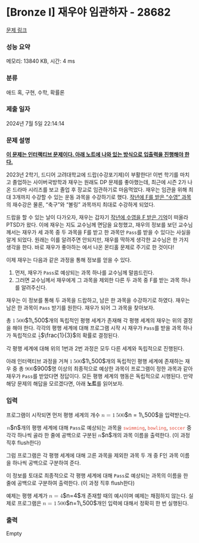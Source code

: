 # [Bronze I] 재우야 임관하자 - 28682 

[문제 링크](https://www.acmicpc.net/problem/28682) 

### 성능 요약

메모리: 13840 KB, 시간: 4 ms

### 분류

애드 혹, 구현, 수학, 확률론

### 제출 일자

2024년 7월 5일 22:14:14

### 문제 설명

<p><u><strong>이 문제는 인터랙티브 문제이다. 아래 노트에 나와 있는 방식으로 입출력을 진행해야 한다.</strong></u></p>

<p>2023년 2학기, 드디어 고려대학교에 드랍(수강포기제)이 부활한다! 이번 학기를 마치고 졸업하는 사이버국방학과 재우는 원래도 DP 문제를 좋아했는데, 최근에 시즌 2가 나온 드라마 <D.P.> 시리즈를 보고 졸업 후 장교로 임관하기로 마음먹었다. 재우는 임관을 위해 최대 3개까지 수강할 수 있는 운동 과목을 수강하기로 했다. <a href="https://www.acmicpc.net/problem/27309">작년에 F를 받은 “수영” 과목</a>의 재수강은 물론, “축구”와 “볼링” 과목까지 최대로 수강하게 되었다.</p>

<p>드랍을 할 수 있는 날이 다가오자, 재우는 갑자기 <a href="https://www.acmicpc.net/problem/27309">작년에 수영을 F 받은 기억</a>이 떠올라 PTSD가 왔다. 이에 재우는 지도 교수님께 면담을 요청했고, 재우의 정보를 보던 교수님께서는 재우가 세 과목 중 두 과목을 F를 받고 한 과목만 <code>Pass</code>를 받을 수 있다는 사실을 알게 되었다. 원래는 이를 알려주면 안되지만, 재우를 딱하게 생각한 교수님은 한 가지 생각을 한다. 바로 재우가 좋아하는 <D.P. 시즌 1>에서 나온 몬티홀 문제로 주기로 한 것이다!</p>

<p>이제 재우는 다음과 같은 과정을 통해 정보를 얻을 수 있다.</p>

<ol>
	<li>먼저, 재우가 <code>Pass</code>로 예상되는 과목 하나를 교수님께 말씀드린다.</li>
	<li>그러면 교수님께서 재우에게 그 과목을 제외한 다른 두 과목 중 F를 받는 과목 하나를 알려주신다.</li>
</ol>

<p>재우는 이 정보를 통해 두 과목을 드랍하고, 남은 한 과목을 수강하기로 하였다. 재우는 남은 한 과목이 <code>Pass</code> 받기를 원한다. 재우가 되어 그 과목을 찾아보자.</p>

<p>총 <mjx-container class="MathJax" jax="CHTML" style="font-size: 109%; position: relative;"><mjx-math class="MJX-TEX" aria-hidden="true"><mjx-mn class="mjx-n"><mjx-c class="mjx-c31"></mjx-c></mjx-mn><mjx-mstyle><mjx-mspace style="width: 0.167em;"></mjx-mspace></mjx-mstyle><mjx-mn class="mjx-n"><mjx-c class="mjx-c35"></mjx-c><mjx-c class="mjx-c30"></mjx-c><mjx-c class="mjx-c30"></mjx-c></mjx-mn></mjx-math><mjx-assistive-mml unselectable="on" display="inline"><math xmlns="http://www.w3.org/1998/Math/MathML"><mn>1</mn><mstyle scriptlevel="0"><mspace width="0.167em"></mspace></mstyle><mn>500</mn></math></mjx-assistive-mml><span aria-hidden="true" class="no-mathjax mjx-copytext">$1\,500$</span></mjx-container>개의 독립적인 평행 세계가 존재해 각 평행 세계의 재우는 위의 결정을 해야 한다. 각각의 평행 세계에 대해 프로그램 시작 시 재우가 <code>Pass</code>를 받을 과목 하나가 독립적으로 <mjx-container class="MathJax" jax="CHTML" style="font-size: 109%; position: relative;"><mjx-math class="MJX-TEX" aria-hidden="true"><mjx-mfrac><mjx-frac><mjx-num><mjx-nstrut></mjx-nstrut><mjx-mn class="mjx-n" size="s"><mjx-c class="mjx-c31"></mjx-c></mjx-mn></mjx-num><mjx-dbox><mjx-dtable><mjx-line></mjx-line><mjx-row><mjx-den><mjx-dstrut></mjx-dstrut><mjx-mn class="mjx-n" size="s"><mjx-c class="mjx-c33"></mjx-c></mjx-mn></mjx-den></mjx-row></mjx-dtable></mjx-dbox></mjx-frac></mjx-mfrac></mjx-math><mjx-assistive-mml unselectable="on" display="inline"><math xmlns="http://www.w3.org/1998/Math/MathML"><mfrac><mn>1</mn><mn>3</mn></mfrac></math></mjx-assistive-mml><span aria-hidden="true" class="no-mathjax mjx-copytext">$\frac{1}{3}$</span></mjx-container>의 확률로 결정된다.</p>

<p>각 평행 세계에 대해 위의 1번과 2번 과정은 모두 다른 세계와 독립적으로 진행된다.</p>

<p>아래 인터랙티브 과정을 거쳐 <mjx-container class="MathJax" jax="CHTML" style="font-size: 109%; position: relative;"><mjx-math class="MJX-TEX" aria-hidden="true"><mjx-mn class="mjx-n"><mjx-c class="mjx-c31"></mjx-c></mjx-mn><mjx-mstyle><mjx-mspace style="width: 0.167em;"></mjx-mspace></mjx-mstyle><mjx-mn class="mjx-n"><mjx-c class="mjx-c35"></mjx-c><mjx-c class="mjx-c30"></mjx-c><mjx-c class="mjx-c30"></mjx-c></mjx-mn></mjx-math><mjx-assistive-mml unselectable="on" display="inline"><math xmlns="http://www.w3.org/1998/Math/MathML"><mn>1</mn><mstyle scriptlevel="0"><mspace width="0.167em"></mspace></mstyle><mn>500</mn></math></mjx-assistive-mml><span aria-hidden="true" class="no-mathjax mjx-copytext">$1\,500$</span></mjx-container>개의 독립적인 평행 세계에 존재하는 재우 중 총 <mjx-container class="MathJax" jax="CHTML" style="font-size: 109%; position: relative;"><mjx-math class="MJX-TEX" aria-hidden="true"><mjx-mn class="mjx-n"><mjx-c class="mjx-c39"></mjx-c><mjx-c class="mjx-c30"></mjx-c><mjx-c class="mjx-c30"></mjx-c></mjx-mn></mjx-math><mjx-assistive-mml unselectable="on" display="inline"><math xmlns="http://www.w3.org/1998/Math/MathML"><mn>900</mn></math></mjx-assistive-mml><span aria-hidden="true" class="no-mathjax mjx-copytext">$900$</span></mjx-container>명 이상의 최종적으로 예상한 과목이 프로그램이 정한 과목과 같아 재우가 <code>Pass</code>를 받았다면 정답이다. 모든 평행 세계의 행동은 독립적으로 시행된다. 만약 해당 문제의 해답을 모르겠다면, 아래 <strong>노트</strong>를 읽어보자.</p>

### 입력 

 <p>프로그램이 시작되면 먼저 평행 세계의 개수 <mjx-container class="MathJax" jax="CHTML" style="font-size: 109%; position: relative;"><mjx-math class="MJX-TEX" aria-hidden="true"><mjx-mi class="mjx-i"><mjx-c class="mjx-c1D45B TEX-I"></mjx-c></mjx-mi><mjx-mo class="mjx-n" space="4"><mjx-c class="mjx-c3D"></mjx-c></mjx-mo><mjx-mn class="mjx-n" space="4"><mjx-c class="mjx-c31"></mjx-c></mjx-mn><mjx-mstyle><mjx-mspace style="width: 0.167em;"></mjx-mspace></mjx-mstyle><mjx-mn class="mjx-n"><mjx-c class="mjx-c35"></mjx-c><mjx-c class="mjx-c30"></mjx-c><mjx-c class="mjx-c30"></mjx-c></mjx-mn></mjx-math><mjx-assistive-mml unselectable="on" display="inline"><math xmlns="http://www.w3.org/1998/Math/MathML"><mi>n</mi><mo>=</mo><mn>1</mn><mstyle scriptlevel="0"><mspace width="0.167em"></mspace></mstyle><mn>500</mn></math></mjx-assistive-mml><span aria-hidden="true" class="no-mathjax mjx-copytext">$n = 1\,500$</span></mjx-container>을 입력받는다.</p>

<p><mjx-container class="MathJax" jax="CHTML" style="font-size: 109%; position: relative;"> <mjx-math class="MJX-TEX" aria-hidden="true"><mjx-mi class="mjx-i"><mjx-c class="mjx-c1D45B TEX-I"></mjx-c></mjx-mi></mjx-math><mjx-assistive-mml unselectable="on" display="inline"><math xmlns="http://www.w3.org/1998/Math/MathML"><mi>n</mi></math></mjx-assistive-mml><span aria-hidden="true" class="no-mathjax mjx-copytext">$n$</span></mjx-container>개의 평행 세계에 대해 <code>Pass</code>로 예상되는 과목을 <span style="color:#e74c3c;"><code>swimming</code></span>, <span style="color:#e74c3c;"><code>bowling</code></span>, <span style="color:#e74c3c;"><code>soccer</code></span> 중 각각 하나씩 골라 한 줄에 공백으로 구분된 <mjx-container class="MathJax" jax="CHTML" style="font-size: 109%; position: relative;"><mjx-math class="MJX-TEX" aria-hidden="true"><mjx-mi class="mjx-i"><mjx-c class="mjx-c1D45B TEX-I"></mjx-c></mjx-mi></mjx-math><mjx-assistive-mml unselectable="on" display="inline"><math xmlns="http://www.w3.org/1998/Math/MathML"><mi>n</mi></math></mjx-assistive-mml><span aria-hidden="true" class="no-mathjax mjx-copytext">$n$</span></mjx-container>개의 과목 이름을 출력한다. (이 과정 직후 flush한다)</p>

<p>그럼 프로그램은 각 평행 세계에 대해 고른 과목을 제외한 과목 두 개 중 F인 과목 이름을 하나씩 공백으로 구분하여 준다.</p>

<p>이 정보를 토대로 최종적으로 각 평행 세계에 대해 <code>Pass</code>로 예상되는 과목의 이름을 한 줄에 공백으로 구분하여 출력한다. (이 과정 직후 flush한다)</p>

<p>예제는 평행 세계가 <mjx-container class="MathJax" jax="CHTML" style="font-size: 109%; position: relative;"><mjx-math class="MJX-TEX" aria-hidden="true"><mjx-mi class="mjx-i"><mjx-c class="mjx-c1D45B TEX-I"></mjx-c></mjx-mi><mjx-mo class="mjx-n" space="4"><mjx-c class="mjx-c3D"></mjx-c></mjx-mo><mjx-mn class="mjx-n" space="4"><mjx-c class="mjx-c34"></mjx-c></mjx-mn></mjx-math><mjx-assistive-mml unselectable="on" display="inline"><math xmlns="http://www.w3.org/1998/Math/MathML"><mi>n</mi><mo>=</mo><mn>4</mn></math></mjx-assistive-mml><span aria-hidden="true" class="no-mathjax mjx-copytext">$n=4$</span></mjx-container>개 존재할 때의 예시이며 예제는 채점하지 않는다. 실제로 프로그램은 <mjx-container class="MathJax" jax="CHTML" style="font-size: 109%; position: relative;"><mjx-math class="MJX-TEX" aria-hidden="true"><mjx-mi class="mjx-i"><mjx-c class="mjx-c1D45B TEX-I"></mjx-c></mjx-mi><mjx-mo class="mjx-n" space="4"><mjx-c class="mjx-c3D"></mjx-c></mjx-mo><mjx-mn class="mjx-n" space="4"><mjx-c class="mjx-c31"></mjx-c></mjx-mn><mjx-mstyle><mjx-mspace style="width: 0.167em;"></mjx-mspace></mjx-mstyle><mjx-mn class="mjx-n"><mjx-c class="mjx-c35"></mjx-c><mjx-c class="mjx-c30"></mjx-c><mjx-c class="mjx-c30"></mjx-c></mjx-mn></mjx-math><mjx-assistive-mml unselectable="on" display="inline"><math xmlns="http://www.w3.org/1998/Math/MathML"><mi>n</mi><mo>=</mo><mn>1</mn><mstyle scriptlevel="0"><mspace width="0.167em"></mspace></mstyle><mn>500</mn></math></mjx-assistive-mml><span aria-hidden="true" class="no-mathjax mjx-copytext">$n=1\,500$</span></mjx-container>개인 입력에 대해서 정확히 한 번 실행된다.</p>

### 출력 

 Empty


